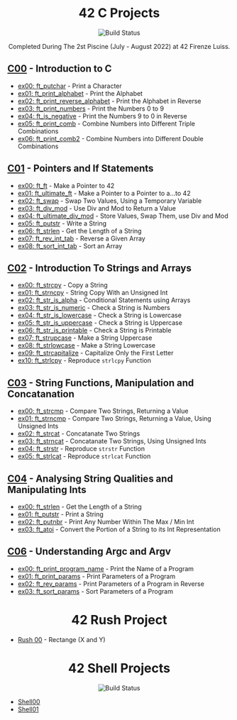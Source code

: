 <div align="center">

# 42 C Projects 
![Build Status](https://camo.githubusercontent.com/76cd252b21c19b4cf767c62782fdcdf046afb7c14435a5604e364e9dace48fe4/68747470733a2f2f696d672e736869656c64732e696f2f62616467652f4c616e67756167652d432d4138423943433f7374796c653d666f722d7468652d6261646765266c6f676f3d43)

Completed During The 2st Piscine (July - August 2022) at 42 Firenze Luiss.

</div>

## [C00](https://github.com/nataliakzm/School42_Piscine/tree/main/C00) - Introduction to C

- [ex00: ft_putchar](https://github.com/nataliakzm/School42_Piscine/blob/main/C00/ex00/ft_putchar.c) - Print a Character
- [ex01: ft_print_alphabet](https://github.com/nataliakzm/School42_Piscine/blob/main/C00/ex01/ft_print_alphabet.c) - Print the Alphabet
- [ex02: ft_print_reverse_alphabet](https://github.com/nataliakzm/School42_Piscine/blob/main/C00/ex02/ft_print_reverse_alphabet.c) - Print the Alphabet in Reverse
- [ex03: ft_print_numbers](https://github.com/nataliakzm/School42_Piscine/blob/main/C00/ex03/ft_print_numbers.c) - Print the Numbers 0 to 9
- [ex04: ft_is_negative](https://github.com/nataliakzm/School42_Piscine/blob/main/C00/ex04/ft_is_negative.c) - Print the Numbers 9 to 0 in Reverse
- [ex05: ft_print_comb](https://github.com/nataliakzm/School42_Piscine/blob/main/C00/ex05/ft_print_comb.c) - Combine Numbers into Different Triple Combinations
- [ex06: ft_print_comb2](https://github.com/nataliakzm/School42_Piscine/blob/main/C00/ex06/ft_print_comb2.c) - Combine Numbers into Different Double Combinations

## [C01](https://github.com/nataliakzm/School42_Piscine/tree/main/C01) - Pointers and If Statements

- [ex00: ft_ft](https://github.com/nataliakzm/School42_Piscine/blob/main/C01/ex00/ft_ft.c) - Make a Pointer to 42
- [ex01: ft_ultimate_ft](https://github.com/nataliakzm/School42_Piscine/blob/main/C01/ex01/ft_ultimate_ft.c) - Make a Pointer to a Pointer to a...to 42
- [ex02: ft_swap](https://github.com/nataliakzm/School42_Piscine/blob/main/C01/ex02/ft_swap.c) - Swap Two Values, Using a Temporary Variable
- [ex03: ft_div_mod](https://github.com/nataliakzm/School42_Piscine/blob/main/C01/ex03/ft_div_mod.c) - Use Div and Mod to Return a Value
- [ex04: ft_ultimate_div_mod](https://github.com/nataliakzm/School42_Piscine/blob/main/C01/ex04/ft_ultimate_div_mod.c) - Store Values, Swap Them, use Div and Mod
- [ex05: ft_putstr](https://github.com/nataliakzm/School42_Piscine/blob/main/C01/ex05/ft_putstr.c) - Write a String
- [ex06: ft_strlen](https://github.com/nataliakzm/School42_Piscine/blob/main/C01/ex06/ft_strlen.c) - Get the Length of a String
- [ex07: ft_rev_int_tab](https://github.com/nataliakzm/School42_Piscine/blob/main/C01/ex07/ft_rev_int_tab.c) - Reverse a Given Array
- [ex08: ft_sort_int_tab](https://github.com/nataliakzm/School42_Piscine/blob/main/C01/ex08/ft_sort_int_tab.c) - Sort an Array

## [C02](https://github.com/nataliakzm/School42_Piscine/tree/main/C02) - Introduction To Strings and Arrays

- [ex00: ft_strcpy](https://github.com/nataliakzm/School42_Piscine/blob/main/C02/ex00/ft_strcpy.c) - Copy a String
- [ex01: ft_strncpy](https://github.com/nataliakzm/School42_Piscine/blob/main/C02/ex01/ft_strncpy.c) - String Copy With an Unsigned Int
- [ex02: ft_str_is_alpha](https://github.com/nataliakzm/School42_Piscine/blob/main/C02/ex02/ft_str_is_alpha.c) - Conditional Statements using Arrays
- [ex03: ft_str_is_numeric](https://github.com/nataliakzm/School42_Piscine/blob/main/C02/ex03/ft_str_is_numeric.c) - Check a String is Numbers
- [ex04: ft_str_is_lowercase](https://github.com/nataliakzm/School42_Piscine/blob/main/C02/ex04/ft_str_is_lowercase.c) - Check a String is Lowercase
- [ex05: ft_str_is_uppercase](https://github.com/nataliakzm/School42_Piscine/blob/main/C02/ex05/ft_str_is_uppercase.c) - Check a String is Uppercase
- [ex06: ft_str_is_printable](https://github.com/nataliakzm/School42_Piscine/blob/main/C02/ex06/ft_str_is_printable.c) - Check a String is Printable
- [ex07: ft_strupcase](https://github.com/nataliakzm/School42_Piscine/blob/main/C02/ex07/ft_strupcase.c) - Make a String Uppercase
- [ex08: ft_strlowcase](https://github.com/nataliakzm/School42_Piscine/blob/main/C02/ex08/ft_strlowcase.c) - Make a String Lowercase
- [ex09: ft_strcapitalize](https://github.com/nataliakzm/School42_Piscine/blob/main/C02/ex09/ft_strcapitalize.c) - Capitalize Only the First Letter
- [ex10: ft_strlcpy](https://github.com/nataliakzm/School42_Piscine/blob/main/C02/ex10/ft_strlcpy.c) - Reproduce `strlcpy` Function

## [C03](https://github.com/nataliakzm/School42_Piscine/tree/main/C03) - String Functions, Manipulation and Concatanation

- [ex00: ft_strcmp](https://github.com/nataliakzm/School42_Piscine/blob/main/C03/ex00/ft_strcmp.c) - Compare Two Strings, Returning a Value
- [ex01: ft_strncmp](https://github.com/nataliakzm/School42_Piscine/blob/main/C03/ex01/ft_strncmp.c) - Compare Two Strings, Returning a Value, Using Unsigned Ints
- [ex02: ft_strcat](https://github.com/nataliakzm/School42_Piscine/blob/main/C03/ex02/ft_strcat.c) - Concatanate Two Strings
- [ex03: ft_strncat](https://github.com/nataliakzm/School42_Piscine/blob/main/C03/ex03/ft_strncat.c) - Concatanate Two Strings, Using Unsigned Ints
- [ex04: ft_strstr](https://github.com/nataliakzm/School42_Piscine/blob/main/C03/ex04/ft_strstr.c) - Reproduce `strstr` Function
- [ex05: ft_strlcat](https://github.com/nataliakzm/School42_Piscine/blob/main/C03/ex05/ft_strlcat.c) - Reproduce `strlcat` Function

## [C04](https://github.com/nataliakzm/School42_Piscine/tree/main/C04) - Analysing String Qualities and Manipulating Ints

- [ex00: ft_strlen](https://github.com/nataliakzm/School42_Piscine/blob/main/C04/ex00/ft_strlen.c) - Get the Length of a String
- [ex01: ft_putstr](https://github.com/nataliakzm/School42_Piscine/blob/main/C04/ex01/ft_putstr.c) - Print a String
- [ex02: ft_putnbr](https://github.com/nataliakzm/School42_Piscine/blob/main/C04/ex02/ft_putnbr.c) - Print Any Number Within The Max / Min Int
- [ex03: ft_atoi](https://github.com/nataliakzm/School42_Piscine/blob/main/C04/ex03/ft_atoi.c) - Convert the Portion of a String to its Int Representation

## [C06](https://github.com/nataliakzm/School42_Piscine/tree/main/C06) - Understanding Argc and Argv

- [ex00: ft_print_program_name](https://github.com/nataliakzm/School42_Piscine/blob/main/C06/ex00/ft_print_program_name.c) - Print the Name of a Program
- [ex01: ft_print_params](https://github.com/nataliakzm/School42_Piscine/blob/main/C06/ex01/ft_print_params.c) - Print Parameters of a Program
- [ex02: ft_rev_params](https://github.com/nataliakzm/School42_Piscine/blob/main/C06/ex02/ft_rev_params.c) - Print Parameters of a Program in Reverse
- [ex03: ft_sort_params](https://github.com/nataliakzm/School42_Piscine/blob/main/C06/ex03/ft_sort_params.c) - Sort Parameters of a Program 

<div align="center">

# 42 Rush Project

</div>

- [Rush 00](https://github.com/nataliakzm/School42_Piscine/tree/main/Rush_00/ex00) -  Rectange (X and Y)

<div align="center">

# 42 Shell Projects
![Build Status](https://camo.githubusercontent.com/d76fd7565bd13dcb9562621ba516f3d08387b3bcbad9c605ba62e3de7de03da2/68747470733a2f2f696d672e736869656c64732e696f2f62616467652f5368656c6c2d426173682d626c7565)
</div>

- [Shell00](https://github.com/nataliakzm/School42_Piscine/tree/main/Shell_00) 
- [Shell01](https://github.com/nataliakzm/School42_Piscine/tree/main/Shell_01) 
